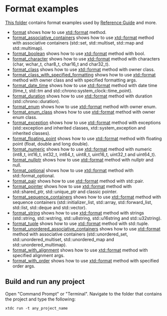 # Format examples

[This folder](.) contains format examples used by [Reference Guide](https://codedocs.xyz/gammasoft71/xtd/) and more.

* [format](format/README.md) shows how to use [xtd::format](https://codedocs.xyz/gammasoft71/xtd/_format_page.html) method.
* [format_associative_containers](format_associative_containers/README.md) shows how to use [xtd::format](https://codedocs.xyz/gammasoft71/xtd/_format_page.html) method with associative containers (std::set, std::multiset, std::map and std::multimap).
* [format_boolean](format_boolean/README.md) shows how to use [xtd::format](https://codedocs.xyz/gammasoft71/xtd/_format_page.html) method with bool.
* [format_character](format_character/README.md) shows how to use [xtd::format](https://codedocs.xyz/gammasoft71/xtd/_format_page.html) method with characters (char, wchar_t, char8_t, char16_t and char32_t).
* [format_class](format_class/README.md) shows how to use [xtd::format](https://codedocs.xyz/gammasoft71/xtd/_format_page.html) method with owner class.
* [format_class_with_specified_formatting](format_class_with_specified_formating/README.md) shows how to use [xtd::format](https://codedocs.xyz/gammasoft71/xtd/_format_page.html) method with owner class and with specified formatting args.
* [format_date_time](format_date_time/README.md) shows how to use [xtd::format](https://codedocs.xyz/gammasoft71/xtd/_format_page.html) method with date time (time_t, std::tm and std::chrono:system_clock::time_point).
* [format_duration](format_duration/README.md) shows how to use [xtd::format](https://codedocs.xyz/gammasoft71/xtd/_format_page.html) method with duration (std::chrono::duration).
* [format_enum](format_enum/README.md) shows how to use [xtd::format](https://codedocs.xyz/gammasoft71/xtd/_format_page.html) method with owner enum.
* [format_enum_class](format_enum_class/README.md) shows how to use [xtd::format](https://codedocs.xyz/gammasoft71/xtd/_format_page.html) method with owner enum class.
* [format_exception](format_exception/README.md) shows how to use [xtd::format](https://codedocs.xyz/gammasoft71/xtd/_format_page.html) method with exceptions (std::exception and inherited classes, xtd::system_exception and inherited classes).
* [format_floating_point](format_floating_point/README.md) shows how to use [xtd::format](https://codedocs.xyz/gammasoft71/xtd/_format_page.html) method with floating point (float, double and long double).
* [format_numeric](format_numeric/README.md) shows how to use [xtd::format](https://codedocs.xyz/gammasoft71/xtd/_format_page.html) method with numeric (int8_t, int16_t, int32_t, int64_t, uint8_t, uint16_t, uint32_t and uint64_t).
* [format_nullptr](format_nullptr/README.md) shows how to use [xtd::format](https://codedocs.xyz/gammasoft71/xtd/_format_page.html) method with nullptr and null.
* [format_optional](format_optional/README.md) shows how to use [xtd::format](https://codedocs.xyz/gammasoft71/xtd/_format_page.html) method with std::format_optional.
* [format_pair](format_pair/README.md) shows how to use [xtd::format](https://codedocs.xyz/gammasoft71/xtd/_format_page.html) method with std::pair.
* [format_pointer](format_pointer/README.md) shows how to use [xtd::format](https://codedocs.xyz/gammasoft71/xtd/_format_page.html) method with std::shared_ptr, std::unique_ptr and classic pointer.
* [format_sequence_containers](format_sequence_containers/README.md) shows how to use [xtd::format](https://codedocs.xyz/gammasoft71/xtd/_format_page.html) method with sequence containers (std::initializer_list, std::array, std::forward_list, std::list, std::deque and std::vector).
* [format_string](format_string/README.md) shows how to use [xtd::format](https://codedocs.xyz/gammasoft71/xtd/_format_page.html) method with strings (std::string, std::wstring, std::u8string, std::u16string and std::u32string).
* [format_tuple](format_tuple/README.md) shows how to use [xtd::format](https://codedocs.xyz/gammasoft71/xtd/_format_page.html) method with std::tuple.
* [format_unordered_associative_containers](format_unordered_associative_containers/README.md) shows how to use [xtd::format](https://codedocs.xyz/gammasoft71/xtd/_format_page.html) method with associative containers (std::unordered_set, std::unordered_multiset, std::unordered_map and std::unordered_multimap).
* [format_with_alignment](format_with_alignment/README.md) shows how to use [xtd::format](https://codedocs.xyz/gammasoft71/xtd/_format_page.html) method with specified alignment args.
* [format_with_order](format_with_order/README.md) shows how to use [xtd::format](https://codedocs.xyz/gammasoft71/xtd/_format_page.html) method with specified order args.

## Build and run any project

Open "Command Prompt" or "Terminal". Navigate to the folder that contains the project and type the following:

```shell
xtdc run -t any_project_name
```
